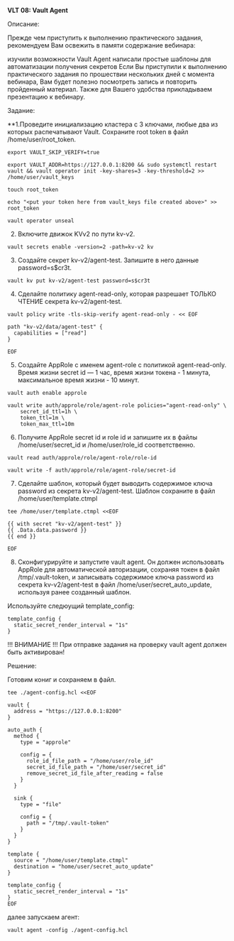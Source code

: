 **VLT 08: Vault Agent**

Описание:

Прежде чем приступить к выполнению практического задания, рекомендуем Вам освежить в памяти содержание вебинара:

изучили возможности Vault Agent
написали простые шаблоны для автоматизации получения секретов
Если Вы приступили к выполнению практического задания по прошествии нескольких дней с момента вебинара, Вам будет полезно посмотреть запись и повторить пройденный материал. Также для Вашего удобства прикладываем презентацию к вебинару.


Задание:

**1.Проведите инициализацию кластера с 3 ключами, любые два из которых распечатывают Vault. Сохраните root token в файл /home/user/root_token.

`export VAULT_SKIP_VERIFY=true`

`export VAULT_ADDR=https://127.0.0.1:8200 && sudo systemctl restart vault && vault operator init -key-shares=3 -key-threshold=2 >> /home/user/vault_keys`

`touch root_token`

`echo "<put your token here from vault_keys file created above>" >> root_token`

`vault operator unseal`


2. Включите движок KVv2 по пути kv-v2.

`vault secrets enable -version=2 -path=kv-v2 kv`


3. Создайте секрет kv-v2/agent-test. Запишите в него данные password=s$cr3t.

`vault kv put kv-v2/agent-test password=s$cr3t`


4. Сделайте политику agent-read-only, которая разрешает ТОЛЬКО ЧТЕНИЕ секрета kv-v2/agent-test.

```
vault policy write -tls-skip-verify agent-read-only - << EOF

path "kv-v2/data/agent-test" {
  capabilities = ["read"]
}

EOF
```

5. Создайте AppRole с именем agent-role c политикой agent-read-only. Время жизни secret id — 1 час, время жизни токена - 1 минута, максимальное время жизни - 10 минут.

```
vault auth enable approle

vault write auth/approle/role/agent-role policies="agent-read-only" \
    secret_id_ttl=1h \
    token_ttl=1m \
    token_max_ttl=10m
```

6. Получите AppRole secret id и role id и запишите их в файлы /home/user/secret_id и /home/user/role_id соответственно.

`vault read auth/approle/role/agent-role/role-id`

`vault write -f auth/approle/role/agent-role/secret-id`


7. Сделайте шаблон, который будет выводить содержимое ключа password из секрета kv-v2/agent-test. Шаблон сохраните в файл /home/user/template.ctmpl

```
tee /home/user/template.ctmpl <<EOF

{{ with secret "kv-v2/agent-test" }}
{{ .Data.data.password }}
{{ end }}

EOF
```

8. Сконфигурируйте и запустите vault agent. Он должен использовать AppRole для автоматической авторизации, сохраняя токен в файл /tmp/.vault-token, и записывать содержимое ключа password из секрета kv-v2/agent-test в файл /home/user/secret_auto_update, используя ранее созданный шаблон.

Используйте следюущий template_config:
```
template_config {
  static_secret_render_interval = "1s"
}
```
!!! ВНИМАНИЕ !!! При отправке задания на проверку vault agent должен быть активирован!

Решение:

Готовим кониг и сохраняем в файл.
```
tee ./agent-config.hcl <<EOF

vault {
  address = "https://127.0.0.1:8200"
}

auto_auth {
  method {
    type = "approle"

    config = {
      role_id_file_path = "/home/user/role_id"
      secret_id_file_path = "/home/user/secret_id"
      remove_secret_id_file_after_reading = false
    }
  }

  sink {
    type = "file"

    config = {
      path = "/tmp/.vault-token"
    }
  }
}

template {
  source = "/home/user/template.ctmpl"
  destination = "home/user/secret_auto_update"
}

template_config {
  static_secret_render_interval = "1s"
}
EOF

```
далее запускаем агент:

`vault agent -config ./agent-config.hcl`